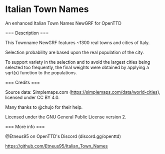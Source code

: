 # Italian Town Names
An enhanced Italian Town Names NewGRF for OpenTTD

=== Description ===

This Townname NewGRF features ~1300 real towns and cities of Italy.

Selection probability are based upon the real population of the city.

To support variety in the selection and to avoid the largest cities being selected too frequently, the final weights were obtained by applying a sqrt(x) function to the populations.

=== Credits ===

Source data: Simplemaps.com (https://simplemaps.com/data/world-cities), licensed under CC BY 4.0.

Many thanks to @chujo for their help.

Licensed under the GNU General Public License version 2.


=== More info ===

@Etneus95 on OpenTTD's Discord (discord.gg/openttd)

https://github.com/Etneus95/Italian_Town_Names
